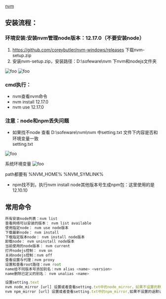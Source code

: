 [nvm](https://github.com/nvm-sh/nvm)
## 安装流程：
### 环境安装:安装nvm管理node版本：12.17.0（不要安装node）
1. <https://github.com/coreybutler/nvm-windows/releases> 下载nvm-setup.zip<br/>
2. 安装nvm-setup.zip，安装路径：D:\sofeware\nvm 下nvm和nodejs文件夹<br/>
<img :src="$withBase('/images/nvm/1.png')" alt="foo">
<img :src="$withBase('/images/nvm/2.png')" alt="foo">
 
### cmd执行：
- nvm查看nvm命令
- nvm install 12.17.0
- nvm use 12.17.0

### 注意：node和npm丢失问题
- 如果找不node 查看 D:\sofeware\nvm\nvm 中setting.txt 文件下内容是否和环境变量一致<br/>
setting.txt<br/>
<img :src="$withBase('/images/nvm/3.png')" alt="foo">

系统环境变量
<img :src="$withBase('/images/nvm/4.png')" alt="foo">
 
path都要有 %NVM_HOME%  %NVM_SYMLINK% 
- npm找不到，执行nvm install node其他版本号生成npm包：这里使用的是12.10.10


## 常用命令
```js
所有安装node列表：nvm list 
查看网络可以安装的版本： nvm list available 
使用指定node： nvm use node版本
下载最新node： nvm install
下载指定版本node： nvm install node版本
卸载node： nvm uninstall node版本
当前使用的node版本： nvm current
打开nodejs控制： nvm on
关闭nodejs控制：nvm off
查看设置与代理：nvm proxy
设置和查看root路径：nvm root
name给不同版本号添加别名：nvm alias <name> <version>
name删除已定义的别名： nvm unalias <name> 

设置setting.text
nvm node_mirror [url] 设置或者查看setting.txt中的node_mirror，如果不设置的默认是 https://nodejs.org/dist/
nvm npm_mirror [url] 设置或者查看setting.txt中的npm_mirror,如果不设置的话默认的是： https://github.com/npm/npm/archive/.
```